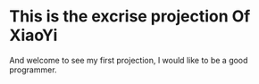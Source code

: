 # This is the excrise projection Of XiaoYi

And welcome to see my first projection, I would like to be a good programmer.
